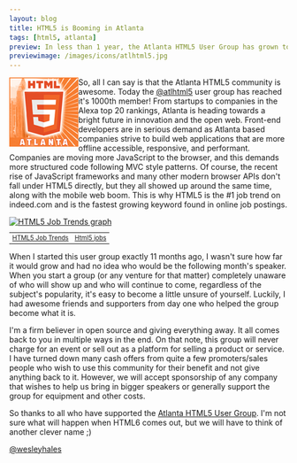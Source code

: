 ```yaml
---
layout: blog
title: HTML5 is Booming in Atlanta
tags: [html5, atlanta]
preview: In less than 1 year, the Atlanta HTML5 User Group has grown to 1000 members. Many folks use HTML5 as a marketing term, but in the dirty south (where the playas play), we use it to build a vibrant open source community.
previewimage: /images/icons/atlhtml5.jpg
---
```

<img src="/images/icons/atlhtml5.jpg" alt="atlanta html5" align="left" class="max-width-100 margin10">So, all I can say is that the Atlanta HTML5 community is awesome. Today the [@atlhtml5](http://twitter.com/atlhtml5) user group has reached it's 1000th member! From startups to companies in the Alexa top 20 rankings, Atlanta is heading towards a bright future in innovation and the open web. Front-end developers are in serious demand as Atlanta based companies strive to build web applications that are more offline accessible, responsive, and performant. Companies are moving more JavaScript to the browser, and this demands more structured code following MVC style patterns. Of course, the recent rise of JavaScript frameworks and many other modern browser APIs don't fall under HTML5 directly, but they all showed up around the same time, along with the mobile web boom. This is why HTML5 is the #1 job trend on indeed.com and is the fastest growing keyword found in online job postings.
<br/>
<div style="width:540px;margin: 0 auto">
<a href="http://www.indeed.com/jobtrends" title="HTML5 Job Trends">
<img width="540" height="300" src="http://www.indeed.com/trendgraph/jobgraph.png?q=HTML5" border="0" alt="HTML5 Job Trends graph">
</a>
<table width="100%" cellpadding="6" cellspacing="0" border="0" style="font-size:80%"><tr>
<td><a href="http://www.indeed.com/jobtrends">HTML5 Job Trends</a></td>
<td align="right"><a href="http://www.indeed.com/jobs?q=Html5">Html5 jobs</a></td>
</tr></table>
</div>

When I started this user group exactly 11 months ago, I wasn't sure how far it would grow and had no idea who would be the following month's speaker. When you start a group (or any venture for that matter) completely unaware of who will show up and who will continue to come, regardless of the subject's popularity, it's easy to become a little unsure of yourself. Luckily, I had awesome friends and supporters from day one who helped the group become what it is. 

I'm a firm believer in open source and giving everything away. It all comes back to you in multiple ways in the end. On that note, this group will never charge for an event or sell out as a platform for selling a product or service. I have turned down many cash offers from quite a few promoters/sales people who wish to use this community for their benefit and not give anything back to it. However, we will accept sponsorship of any company that wishes to help us bring in bigger speakers or generally support the group for equipment and other costs.

So thanks to all who have supported the [Atlanta HTML5 User Group](http://www.meetup.com/AtlantaHTML5/). I'm not sure what will happen when HTML6 comes out, but we will have to think of another clever name ;)

[@wesleyhales](http://twitter.com/wesleyhales)
<br/>
<br/>